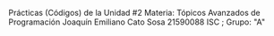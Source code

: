 Prácticas (Códigos) de la Unidad #2
Materia: Tópicos Avanzados de Programación
Joaquín Emiliano Cato Sosa 21590088
ISC  ;   Grupo: "A"
